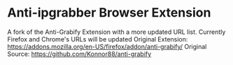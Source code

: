 # Anti-ipgrabber Browser Extension
A fork of the Anti-Grabify Extension with a more updated URL list.
Currently Firefox and Chrome's URLs will be updated
Original Extension: https://addons.mozilla.org/en-US/firefox/addon/anti-grabify/
Original Source: https://github.com/Konnor88/anti-grabify
